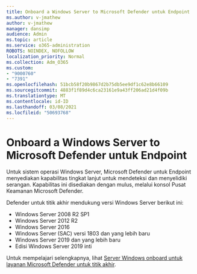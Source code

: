 ```yaml
---
title: Onboard a Windows Server to Microsoft Defender untuk Endpoint
ms.author: v-jmathew
author: v-jmathew
manager: dansimp
audience: Admin
ms.topic: article
ms.service: o365-administration
ROBOTS: NOINDEX, NOFOLLOW
localization_priority: Normal
ms.collection: Adm_O365
ms.custom:
- "9000760"
- "7391"
ms.openlocfilehash: 51bcb58f20b9867d2b75db5ee9df1c62e8b66109
ms.sourcegitcommit: 4883f1f89d4c6ca23161e9a43ff206ad21d4f09b
ms.translationtype: MT
ms.contentlocale: id-ID
ms.lasthandoff: 03/08/2021
ms.locfileid: "50693768"
---
```

# <a name="onboard-a-windows-server-to-microsoft-defender-for-endpoint"></a>Onboard a Windows Server to Microsoft Defender untuk Endpoint

Untuk sistem operasi Windows Server, Microsoft Defender untuk Endpoint menyediakan kapabilitas tingkat lanjut untuk mendeteksi dan menyelidiki serangan. Kapabilitas ini disediakan dengan mulus, melalui konsol Pusat Keamanan Microsoft Defender.

Defender untuk titik akhir mendukung versi Windows Server berikut ini:

- Windows Server 2008 R2 SP1
- Windows Server 2012 R2
- Windows Server 2016
- Windows Server (SAC) versi 1803 dan yang lebih baru
- Windows Server 2019 dan yang lebih baru
- Edisi Windows Server 2019 inti

Untuk mempelajari selengkapnya, lihat [Server Windows onboard untuk layanan Microsoft Defender untuk titik akhir](https://go.microsoft.com/fwlink/?linkid=2143627).
